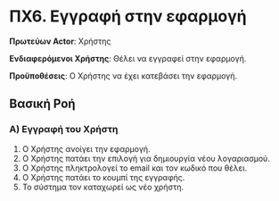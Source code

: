 <h1>ΠΧ6. Εγγραφή στην εφαρμογή</h1>

**Πρωτεύων Actor**: Χρήστης

**Ενδιαφερόμενοι Χρήστης**: Θέλει να εγγραφεί στην εφαρμογή.

**Προϋποθέσεις**: Ο Χρήστης να έχει κατεβάσει την εφαρμογή.

<h2>Βασική Ροή</h2>

<h3>Α) Εγγραφή του Χρήστη</h3>

1. Ο Χρήστης ανοίγει την εφαρμογή.
2. Ο Χρήστης πατάει την επιλογή για δημιουργία νέου λογαριασμού.
3. Ο Χρήστης πληκτρολογεί το email και τον κωδικό που θέλει.
4. Ο Χρήστης πατάει το κουμπί της εγγραφής.
5. Το σύστημα τον καταχωρεί ως νέο χρήστη.
<!--Ελεγχει να δει το συστημα αν υπαρχει ήδη καταχωρημένος πρωτα>
<!--Εναλακτικες ροες, ο χρήστης εισηγαγε λάθος στοιχεία>
<!το συστημα στέλνει επιβεβαίωση στο εμαιλ του χρηστη και ο χρήστης επιβεβαιωνει>